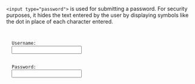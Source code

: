 `<input type="password">` is used for submitting a password. For security purposes, it hides the text entered by the user by displaying symbols like the dot in place of each character entered.

<codeblock language="html" type="lesson">
<code>
<form>
  <label>Username:</label>
  <input type="text">
  <br />
  <label>Password:</label>
  <input type="password">
</form>
</code>
</codeblock>